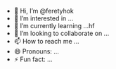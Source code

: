 - 👋 Hi, I’m @feretyhok
- 👀 I’m interested in ...
- 🌱 I’m currently learning ...hf
- 💞️ I’m looking to collaborate on ...
- 📫 How to reach me ...
- 😄 Pronouns: ...
- ⚡ Fun fact: ...

<!---
feretyhok/feretyhok is a ✨ special ✨ repository because its `README.md` (th65365is file) appearwws on your GitHub profile.
You can click the Preview link to take a look at your changes.sdfsf
--->
